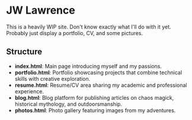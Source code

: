 # JW Lawrence
This is a heavily WIP site. Don't know exactly what I'll do with it yet. Probably just display a portfolio, CV, and some pictures.

## Structure

- **index.html**: Main page introducing myself and my passions.
- **portfolio.html**: Portfolio showcasing projects that combine technical skills with creative exploration.
- **resume.html**: Resume/CV area sharing my academic and professional experience.
- **blog.html**: Blog platform for publishing articles on chaos magick, historical mythology, and outdoorsmanship.
- **photos.html**: Photo gallery featuring images from my adventures.
